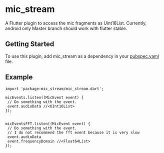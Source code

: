 # mic_stream

A Flutter plugin to access the mic fragments as Uint16List. Currently, android only
Master branch should work with flutter stable.

## Getting Started

To use this plugin, add mic_stream as a dependency in your [pubspec.yaml](https://flutter.io/using-packages/) file.

## Example
```
import 'package:mic_stream/mic_stream.dart';

micEvents.listen((MicEvent event) {
 // Do something with the event.
 event.audioData //<UInt16List>
});


micEventsFFT.listen((MicEvent event) {
 // Do something with the event.
 // I do not recommend the fft event because it is very slow
 event.audioData
 event.frequencyDomain //<Float64List>
});
```
